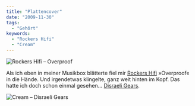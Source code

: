 ```yaml
---
title: "Plattencover"
date: "2009-11-30"
tags:
  - "Gehört"
keywords:
  - "Rockers Hifi"
  - "Cream"
---
```


![Rockers Hifi – Overproof](/img/codecandies/rockershifioverproof.jpg)

Als ich eben in meiner Musikbox blätterte fiel mir [Rockers Hifi](http://en.wikipedia.org/wiki/Rockers_Hi-Fi) »Overproof« in die Hände. Und irgendetwas klingelte, ganz weit hinten im Kopf. Das hatte ich doch schon einmal gesehen… [Disraeli Gears](http://de.wikipedia.org/wiki/Disraeli_Gears).

![Cream – Disraeli Gears](/img/codecandies/CreamDisraeliGears.jpg)
